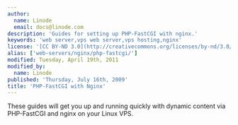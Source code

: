 ```yaml
---
author:
  name: Linode
  email: docs@linode.com
description: 'Guides for setting up PHP-FastCGI with nginx.'
keywords: 'web server,vps web server,vps hosting,nginx'
license: '[CC BY-ND 3.0](http://creativecommons.org/licenses/by-nd/3.0/us/)'
alias: ['web-servers/nginx/php-fastcgi/']
modified: Tuesday, April 19th, 2011
modified_by:
  name: Linode
published: 'Thursday, July 16th, 2009'
title: 'PHP-FastCGI with Nginx'
---
```


These guides will get you up and running quickly with dynamic content via PHP-FastCGI and nginx on your Linux VPS.
